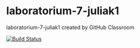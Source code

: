 # laboratorium-7-juliak1
laboratorium-7-juliak1 created by GitHub Classroom

[![Build Status](https://travis-ci.com/testowanieaplikacjijavaug/laboratorium-7-juliak1.svg?branch=master)](https://travis-ci.com/testowanieaplikacjijavaug/laboratorium-7-juliak1)
